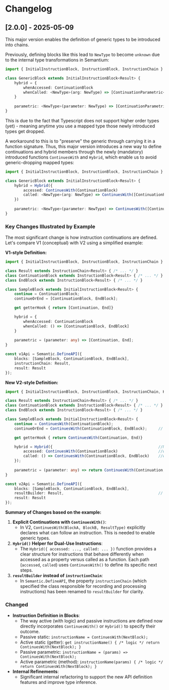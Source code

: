 # Changelog

## [2.0.0] - 2025-05-09

This major version enables the definition of generic types to be introduced into chains.

Previously, defining blocks like this lead to `NewType` to become `unknown` due to the internal type transformations in Semantium:

```typescript
import { InitialInstructionBlock, InstructionBlock, InstructionChain } from "semantium";

class GenericBlock extends InitialInstructionBlock<Result> {
    hybrid = {
        whenAccessed: ContinuationBlock
        whenCalled: <NewType>(arg: NewType) => [ContinuationParametric<NewType>, EndBlock]
    }
    
    parametric: <NewType>(parameter: NewType) => [ContinuationParametric<NewType>, End]
}

```

This is due to the fact that Typescript does not support higher order types (yet) - meaning anytime you use a mapped type those newly introduced types get dropped.

A workaround to this is to "preserve" the generic through carrying it in a function signature. Thus, this major version introduces a new way to define continuations and hybrid members through the newly (mandatory) introduced functions `ContinuesWith` and `Hybrid`, which enable us to avoid generic-dropping mapped types:

```typescript
import { InitialInstructionBlock, InstructionBlock, InstructionChain } from "semantium";

class GenericBlock extends InitialInstructionBlock<Result> {
    hybrid = Hybrid({
        accessed: ContinuesWith(ContinuationBlock)
        called: <NewType>(arg: NewType) => ContinuesWith([ContinuationParametric<NewType>, EndBlock])
    })
    
    parametric: <NewType>(parameter: NewType) => ContinuesWith([ContinuationParametric<NewType>, End])
}

```

### Key Changes Illustrated by Example

The most significant change is how instruction continuations are defined. Let's compare V1 (conceptual) with V2 using a simplified example:

**V1-style Definition:**

```typescript
import { InitialInstructionBlock, InstructionBlock, InstructionChain } from "semantium";

class Result extends InstructionChain<Result> { /* ... */ }
class ContinuationBlock extends InstructionBlock<Result> { /* ... */ }
class EndBlock extends InstructionBlock<Result> { /* ... */ }

class SampleBlock extends InitialInstructionBlock<Result> {
    continue = ContinuationBlock;
    continueOrEnd = [ContinuationBlock, EndBlock];

    get getterHook { return [Continuation, End]}

    hybrid = {
        whenAccessed: ContinuationBlock
        whenCalled: () => [ContinuationBlock, EndBlock]
    }
    
    parametric = (parameter: any) => [Continuation, End];
}

const v1Api = Semantic.DefineAPI({
    blocks: [SampleBlock, ContinuationBlock, EndBlock],
    instructionChain: Result,
    result: Result
});
```

**New V2-style Definition:**

```typescript
import { InitialInstructionBlock, InstructionBlock, InstructionChain, Hybrid, ContinuesWith } from "semantium";

class Result extends InstructionChain<Result> { /* ... */ }
class ContinuationBlock extends InstructionBlock<Result> { /* ... */ }
class EndBlock extends InstructionBlock<Result> { /* ... */ }

class SampleBlock extends InitialInstructionBlock<Result> {
    continue = ContinuesWith(ContinuationBlock);
    continueOrEnd = ContinuesWith(ContinuationBlock, EndBlock);     // V2 uses ContinuesWith to define Continuations

    get getterHook { return ContinuesWith(Continuation, End)}

    hybrid = Hybrid({                                               //Note the use of Hybrid function 
        accessed: ContinuesWith(ContinuationBlock)                  //whenAccessed got simplified to accessed
        called: () => ContinuesWith(ContinuationBlock, EndBlock)    //whenCalled got simplified to called
    });
    
    parametric = (parameter: any) => return ContinuesWith(Continuation, End);
}

const v2Api = Semantic.DefineAPI({
    blocks: [SampleBlock, ContinuationBlock, EndBlock],
    resultBuilder: Result,                                          // V1 used 'instructionChain'
    result: Result
});
```

**Summary of Changes based on the example:**

1.  **Explicit Continuations with `ContinuesWith()`**:
    *   In V2, `ContinuesWith(BlockA, BlockB, ResultType)` explicitly declares what can follow an instruction. This is needed to enable generic types.
2.  **`Hybrid()` Helper for Dual-Use Instructions**:
    *   The `Hybrid({ accessed: ..., called: ... })` function provides a clear structure for instructions that behave differently when accessed as a property versus called as a function. Each path (`accessed`, `called`) uses `ContinuesWith()` to define its specific next steps.
3.  **`resultBuilder` instead of `instructionChain`**:
    *   In `Semantic.DefineAPI`, the property `instructionChain` (which specified the class responsible for recording and processing instructions) has been renamed to `resultBuilder` for clarity.

### Changed

*   **Instruction Definition in Blocks**:
    *   The way active (with logic) and passive instructions are defined now directly incorporates `ContinuesWith()` or `Hybrid()` to specify their outcome.
    *   Passive static: `instructionName = ContinuesWith(NextBlock);`
    *   Active static (getter): `get instructionName() { /* logic */ return ContinuesWith(NextBlock); }`
    *   Passive parametric: `instructionName = (params) => ContinuesWith(NextBlock);`
    *   Active parametric (method): `instructionName(params) { /* logic */ return ContinuesWith(NextBlock); }`
*   **Internal Refinements**:
    *   Significant internal refactoring to support the new API definition features and improve type inference.